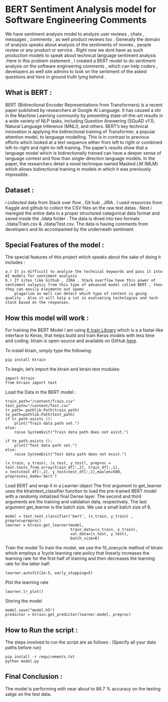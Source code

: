 # BERT Sentiment Analysis model for Software Engineering Comments 

We have sentiment analysis model to analyze user reviews , chats , messages , comments , as well product reviews too . Generally the domain of analysis speaks about analysis of the sentiments of movies , people review or any product or service . Right now we dont have as such production models to speak about technical language sentiment analysis .Here in this problem statement , I created a BERT model to do sentiment analysis on the software engineering comments , which can help coders , developers as well site admins to look on the sentiment of the asked questions and here in ground truth lying behind . 

## What is BERT : 

BERT (Bidirectional Encoder Representations from Transformers) is a recent paper published by researchers at Google AI Language. It has caused a stir in the Machine Learning community by presenting state-of-the-art results in a wide variety of NLP tasks, including Question Answering (SQuAD v1.1), Natural Language Inference (MNLI), and others.
BERT’s key technical innovation is applying the bidirectional training of Transformer, a popular attention model, to language modelling. This is in contrast to previous efforts which looked at a text sequence either from left to right or combined left-to-right and right-to-left training. The paper’s results show that a language model which is bidirectionally trained can have a deeper sense of language context and flow than single-direction language models. In the paper, the researchers detail a novel technique named Masked LM (MLM) which allows bidirectional training in models in which it was previously impossible.

## Dataset : 
 i collected data from Stack over flow , Git hub , JIRA . I used resources from Kaggle and github to collect the CSV files an the raw text datas . Next i mereged the entire data in a proper structured categorical data format and saved inside the ./data folder . The data is dived into two formats ./data/Train.csv & ./data/Test.csv. The data is having comments from developers and its accompanied by the underneath sentiment.
 
 ## Special Features of the model : 
 
 The special features of this project which speaks about the sake of doing it includes : 
 ```
 a.) It is difficult to analyze the technical keywords and pass it into AI models for sentiment analysis
 b.) If sites like Github , JIRA , Stack overflow have this power of sentiment nalaysis from this type of advanced model called BERT , then they can easily eleimante out spams ,
     plagarism as well can detect which type of content is going quality . Also it will halp a lot in evaluating technlogies and tech stack based on the responses.
 ```
 
 ## How this model will work : 
 
 For training the BERT Model  I am using [K train Library](https://pypi.org/project/ktrain/) which is a a fastai-like interface to Keras, that helps build and train Keras models with less time and coding. ktrain is open-source and available on GitHub [here](https://github.com/amaiya/ktrain/tree/master/ktrain).
 
 To install ktrain, simply type the following:
 ```
 pip install ktrain
 ```
 To begin, let’s import the ktrain and ktrain.text modules:
 ```
 import ktrain
from ktrain import text
```
Load the Data in the BERT model : 
```
train_path="/content/Train.csv"
test_path="/content/Test.csv"
tr_path= pathlib.Path(train_path)
te_path=pathlib.Path(test_path)
if tr_path.exists ():
    print("Train data path set.")
else: 
    raise SystemExit("Train data path does not exist.")
     
if te_path.exists ():
    print("Test data path set.")
else: 
    raise SystemExit("Test data path does not exist.")
    
(x_train, y_train), (x_test, y_test), preproc =  text.texts_from_array(train_df[:,2], train_df[:,1],  x_test=test_df[:,2], y_test=test_df[:,1],maxlen=500, preprocess_mode='bert')
```
Load BERT and wrap it in a Learner object
The first argument to get_learner uses the ktraintext_classifier function to load the pre-trained BERT model with a randomly initialized final Dense layer. The second and third arguments are the training and validation data, respectively. The last argument get_learner is the batch size. We use a small batch size of 6.
```
model = text.text_classifier('bert', (x_train, y_train) , preproc=preproc)
learner = ktrain.get_learner(model, 
                             train_data=(x_train, y_train), 
                             val_data=(x_test, y_test), 
                             batch_size=6)
```
Train the model
To train the model, we use the fit_onecycle method of ktrain which employs a 1cycle learning rate policy that linearly increases the learning rate for the first half of training and then decreases the learning rate for the latter half:
```
learner.autofit(2e-5, early_stopping=5)
```
Plot the learning rate
```
learner.lr_plot()
```
Storing the model
```
model.save("model.h5")
predictor = ktrain.get_predictor(learner.model, preproc)
```

## How to Run the script : 
The steps involved to run the script are as follows : (Specify all your data paths before run)
```
pip install -r requirements.txt
python model.py
```

## Final Conclusion :

The model is performing with near about to 86.7 % accuracy on the testing satge on the test data.
